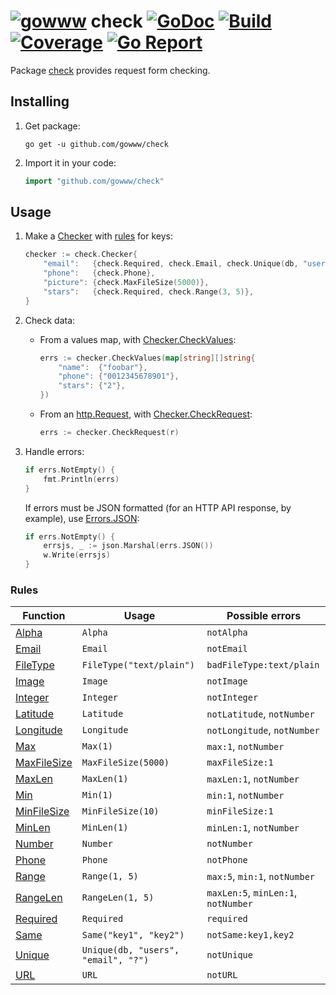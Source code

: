 # [![gowww](https://avatars.githubusercontent.com/u/18078923?s=20)](https://github.com/gowww) check [![GoDoc](https://godoc.org/github.com/gowww/check?status.svg)](https://godoc.org/github.com/gowww/check) [![Build](https://travis-ci.org/gowww/check.svg?branch=master)](https://travis-ci.org/gowww/check) [![Coverage](https://coveralls.io/repos/github/gowww/check/badge.svg?branch=master)](https://coveralls.io/github/gowww/check?branch=master) [![Go Report](https://goreportcard.com/badge/github.com/gowww/check)](https://goreportcard.com/report/github.com/gowww/check)

Package [check](https://godoc.org/github.com/gowww/check) provides request form checking.

## Installing

1. Get package:

	```Shell
	go get -u github.com/gowww/check
	```

2. Import it in your code:

	```Go
	import "github.com/gowww/check"
	```

## Usage

1. Make a [Checker](https://godoc.org/github.com/gowww/check#Checker) with [rules](#rules) for keys:

	```Go
	checker := check.Checker{
		"email":   {check.Required, check.Email, check.Unique(db, "users", "email", "?")},
		"phone":   {check.Phone},
		"picture": {check.MaxFileSize(5000)},
		"stars":   {check.Required, check.Range(3, 5)},
	}
	```

2. Check data:

	- From a values map, with [Checker.CheckValues](https://godoc.org/github.com/gowww/check#Checker.CheckValues):
	
		```Go
		errs := checker.CheckValues(map[string][]string{
			"name":  {"foobar"},
			"phone": {"0012345678901"},
			"stars": {"2"},
		})
		```

	- From an [http.Request](https://golang.org/pkg/net/http/#Request), with [Checker.CheckRequest](https://godoc.org/github.com/gowww/check#Checker.CheckRequest):
	
		```Go
		errs := checker.CheckRequest(r)
		```

3. Handle errors:

	```Go
	if errs.NotEmpty() {
		fmt.Println(errs)
	}
	```

	If errors must be JSON formatted (for an HTTP API response, by example), use [Errors.JSON](https://godoc.org/github.com/gowww/check#Errors.JSON):

	```Go
	if errs.NotEmpty() {
		errsjs, _ := json.Marshal(errs.JSON())
		w.Write(errsjs)
	}
	```

### Rules

Function                                                            | Usage                               | Possible errors
--------------------------------------------------------------------|-------------------------------------|------------------------------------
[Alpha](https://godoc.org/github.com/gowww/check#Alpha)             | `Alpha`                             | `notAlpha`
[Email](https://godoc.org/github.com/gowww/check#Email)             | `Email`                             | `notEmail`
[FileType](https://godoc.org/github.com/gowww/check#FileType)       | `FileType("text/plain")`            | `badFileType:text/plain`
[Image](https://godoc.org/github.com/gowww/check#Image)             | `Image`                             | `notImage`
[Integer](https://godoc.org/github.com/gowww/check#Integer)         | `Integer`                           | `notInteger`
[Latitude](https://godoc.org/github.com/gowww/check#Latitude)       | `Latitude`                          | `notLatitude`, `notNumber`
[Longitude](https://godoc.org/github.com/gowww/check#Longitude)     | `Longitude`                         | `notLongitude`, `notNumber`
[Max](https://godoc.org/github.com/gowww/check#Max)                 | `Max(1)`                            | `max:1`, `notNumber`
[MaxFileSize](https://godoc.org/github.com/gowww/check#MaxFileSize) | `MaxFileSize(5000)`                 | `maxFileSize:1`
[MaxLen](https://godoc.org/github.com/gowww/check#MaxLen)           | `MaxLen(1)`                         | `maxLen:1`, `notNumber`
[Min](https://godoc.org/github.com/gowww/check#Min)                 | `Min(1)`                            | `min:1`, `notNumber`
[MinFileSize](https://godoc.org/github.com/gowww/check#MinFileSize) | `MinFileSize(10)`                   | `minFileSize:1`
[MinLen](https://godoc.org/github.com/gowww/check#MinLen)           | `MinLen(1)`                         | `minLen:1`, `notNumber`
[Number](https://godoc.org/github.com/gowww/check#Number)           | `Number`                            | `notNumber`
[Phone](https://godoc.org/github.com/gowww/check#Phone)             | `Phone`                             | `notPhone`
[Range](https://godoc.org/github.com/gowww/check#Range)             | `Range(1, 5)`                       | `max:5`, `min:1`, `notNumber`
[RangeLen](https://godoc.org/github.com/gowww/check#RangeLen)       | `RangeLen(1, 5)`                    | `maxLen:5`, `minLen:1`, `notNumber`
[Required](https://godoc.org/github.com/gowww/check#Required)       | `Required`                          | `required`
[Same](https://godoc.org/github.com/gowww/check#Same)               | `Same("key1", "key2")`              | `notSame:key1,key2`
[Unique](https://godoc.org/github.com/gowww/check#Unique)           | `Unique(db, "users", "email", "?")` | `notUnique`
[URL](https://godoc.org/github.com/gowww/check#URL)                 | `URL`                               | `notURL`
